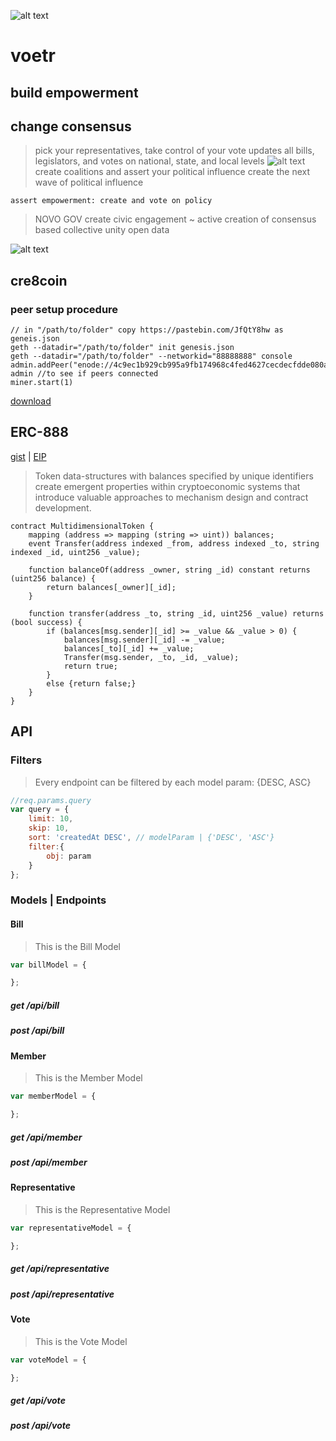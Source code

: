 ![alt text](https://www.voetr.com/images/voetr_icon.png "voetr")
# voetr
## build empowerment
## change consensus
> pick your representatives, take control of your vote
> updates all bills, legislators, and votes on national, state, and local levels
![alt text](https://www.voetr.com/images/voetr-about.png "voetr")
> create coalitions and assert your political influence
> create the next wave of political influence

```
assert empowerment: create and vote on policy
```

> NOVO GOV
> create civic engagement ~ active creation of consensus based collective unity
> open data

![alt text](https://www.conex.us/images/conexus-black.png "conex.us")
## cre8coin
### peer setup procedure
```
// in "/path/to/folder" copy https://pastebin.com/JfQtY8hw as geneis.json 
geth --datadir="/path/to/folder" init genesis.json
geth --datadir="/path/to/folder" --networkid="88888888" console
admin.addPeer("enode://4c9ec1b929cb995a9fb174968c4fed4627cecdecfdde080af6a8fdbf9600062fbafc79ef4d92b3617b9e8d7b49bb1255e7066a27923f48ce81cfead8a61063f7@54.212.193.239:30302")
admin //to see if peers connected
miner.start(1)
```
[download](https://peer.cre8.xyz)

## ERC-888
[gist](https://gist.github.com/troverman/809dba32d8510e7713aaa5c869e607ae) | [EIP](https://github.com/ethereum/EIPs/issues/888)
> Token data-structures with balances specified by unique identifiers create emergent properties within cryptoeconomic systems that introduce valuable approaches to mechanism design and contract development.
```
contract MultidimensionalToken {
    mapping (address => mapping (string => uint)) balances;
    event Transfer(address indexed _from, address indexed _to, string indexed _id, uint256 _value);
    
    function balanceOf(address _owner, string _id) constant returns (uint256 balance) {
        return balances[_owner][_id];
    }

    function transfer(address _to, string _id, uint256 _value) returns (bool success) {
        if (balances[msg.sender][_id] >= _value && _value > 0) {
            balances[msg.sender][_id] -= _value;
            balances[_to][_id] += _value;
            Transfer(msg.sender, _to, _id, _value);
            return true;
        } 
        else {return false;}
    }
}
```

## API
### Filters
> Every endpoint can be filtered by each model param: {DESC, ASC}
```javascript
//req.params.query
var query = {
    limit: 10,
    skip: 10,
    sort: 'createdAt DESC', // modelParam | {'DESC', 'ASC'}
    filter:{
    	obj: param
    }
};
```

### Models | Endpoints
#### Bill
> This is the Bill Model
```javascript
var billModel = {

};
```
##### get /api/bill
##### post /api/bill

#### Member
> This is the Member Model
```javascript
var memberModel = {

};
```
##### get /api/member
##### post /api/member

#### Representative
> This is the Representative Model
```javascript
var representativeModel = {

};
```
##### get /api/representative
##### post /api/representative

#### Vote
> This is the Vote Model
```javascript
var voteModel = {

};
```
##### get /api/vote
##### post /api/vote
